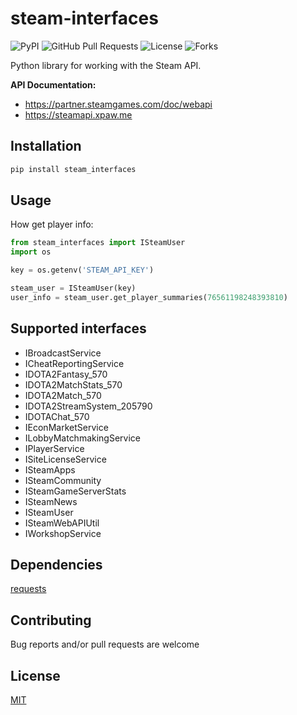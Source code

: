 # steam-interfaces
![PyPI](https://img.shields.io/pypi/v/steam_interfaces?color=orange) ![GitHub Pull Requests](https://img.shields.io/github/issues-pr/Weebp-Team/steam_interfaces?color=blueviolet) ![License](https://img.shields.io/pypi/l/steam_interfaces?color=blueviolet) ![Forks](https://img.shields.io/github/forks/Weebp-team/steam_interfaces?style=social)

Python library for working with the Steam API.

**API Documentation:** 
- https://partner.steamgames.com/doc/webapi
- https://steamapi.xpaw.me

## Installation

```sh
pip install steam_interfaces 
```

## Usage
How get player info:
```python
from steam_interfaces import ISteamUser
import os

key = os.getenv('STEAM_API_KEY')

steam_user = ISteamUser(key)
user_info = steam_user.get_player_summaries(76561198248393810)
``` 

## Supported interfaces
- IBroadcastService
- ICheatReportingService
- IDOTA2Fantasy_570
- IDOTA2MatchStats_570
- IDOTA2Match_570
- IDOTA2StreamSystem_205790
- IDOTAChat_570
- IEconMarketService
- ILobbyMatchmakingService
- IPlayerService
- ISiteLicenseService
- ISteamApps
- ISteamCommunity
- ISteamGameServerStats
- ISteamNews
- ISteamUser
- ISteamWebAPIUtil
- IWorkshopService

## Dependencies

[requests](https://pypi.org/project/requests/)

## Contributing

Bug reports and/or pull requests are welcome

## License

[MIT](https://choosealicense.com/licenses/mit/)